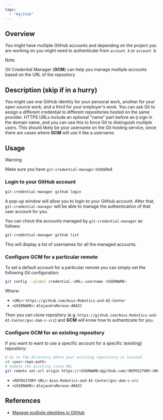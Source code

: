 ```yaml
---
tags:
  - "#github"
---
```

## Overview

You might have multiple GitHub accounts and depending on the project you are working on you might need to authenticate from `account A` or `account B`. 

> [!Note]
> Git Credential Manager (**GCM**) can help you manage multiple accounts based on the URL of the repository

## Description (skip if in a hurry)

You might use one GitHub identity for your personal work, another for your open source work, and a third for your employer's work. You can ask Git to assign a different credential to different repositories hosted on the same provider. HTTPS URLs include an optional "name" part before an `@` sign in the domain name, and you can use this to force Git to distinguish multiple users. This should likely be your username on the Git hosting service, since there are cases where **GCM** will use it like a username.

## Usage

> [!Warning]
> Make sure you have `git-credential-manager` installed

### Login to your GitHub account

```bash
git-credential-manager github login
```

A pop-up window will allow you to login to your GitHub account. After that, `git-credential-manager` will be able to manage the authentication of that user account for you.

You can check the accounts managed by `git-credential-manager` as follows:

```bash
git-credential-manager github list
```

This will display a list of usernames for all the managed accounts.

### Configure GCM for a particular remote

To set a default account for a particular remote you can simply set the following Git configuration:

```bash
git config --global credential.<URL>.username <USERNAME>
```

Where:
- `<URL>`: `https://github.com/Asus-Robotics-and-AI-Center`
- `<USERNAME>`: `AlejandroMoreno-ARAIC`

Then you can clone repository (e.g. `https://github.com/Asus-Robotics-and-AI-Center/gnc-dam-c-src`) and **GCM** will know how to authenticate for you.
 
### Configure GCM for an existing repository

If you want to want to use a specific account for a specific (existing) repository:

```bash
# Go to the directory where your existing repository is located
cd <your-repo-path>
# Update the existing clone URL
git remote set-url origin https://<USERNAME>@github.com/<REPOSITORY-URL>
```

- `<REPOSITORY-URL>`: `Asus-Robotics-and-AI-Center/gnc-dam-c-src`
- `<USERNAME>`: `AlejandroMoreno-ARAIC`

## References 

- [Manage multiple identities in GitHub](https://github.com/git-ecosystem/git-credential-manager/blob/main/docs/multiple-users.md)

